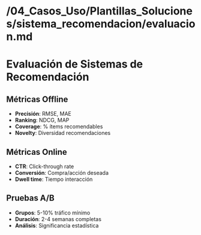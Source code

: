 # /04_Casos_Uso/Plantillas_Soluciones/sistema_recomendacion/evaluacion.md
# Evaluación de Sistemas de Recomendación

## Métricas Offline
- **Precisión**: RMSE, MAE
- **Ranking**: NDCG, MAP
- **Coverage**: % ítems recomendables
- **Novelty**: Diversidad recomendaciones

## Métricas Online
- **CTR**: Click-through rate
- **Conversión**: Compra/acción deseada
- **Dwell time**: Tiempo interacción

## Pruebas A/B
- **Grupos**: 5-10% tráfico mínimo
- **Duración**: 2-4 semanas completas
- **Análisis**: Significancia estadística